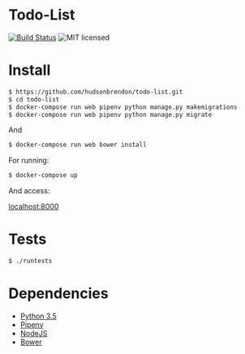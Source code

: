 # Todo-List

[![Build Status](https://travis-ci.org/hudsonbrendon/todo-list.svg?branch=master)](https://travis-ci.org/hudsonbrendon/todo-list)
![MIT licensed](https://img.shields.io/badge/license-MIT-blue.svg)


# Install

```sh
$ https://github.com/hudsonbrendon/todo-list.git
$ cd todo-list
$ docker-compose run web pipenv python manage.py makemigrations
$ docker-compose run web pipenv python manage.py migrate
```
And

```sh
$ docker-compose run web bower install
```

For running:

```sh
$ docker-compose up
```

And access:

[localhost:8000](http://localhost:8000)

# Tests
```sh
$ ./runtests
```

# Dependencies

- [Python 3.5](https://www.python.org/downloads/release/python-350/)
- [Pipenv](https://github.com/kennethreitz/pipenv)
- [NodeJS](https://nodejs.org/en/)
- [Bower](https://bower.io/)
